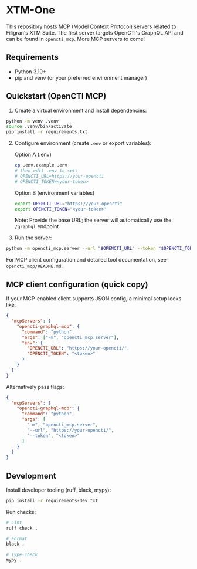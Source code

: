 # XTM-One

This repository hosts MCP (Model Context Protocol) servers related to Filigran's XTM Suite. The first server targets OpenCTI's GraphQL API and can be found in `opencti_mcp`. More MCP servers to come!

## Requirements

- Python 3.10+
- pip and venv (or your preferred environment manager)

## Quickstart (OpenCTI MCP)

1. Create a virtual environment and install dependencies:
```bash
python -m venv .venv
source .venv/bin/activate
pip install -r requirements.txt
```

2. Configure environment (create `.env` or export variables):

   Option A (.env)
   ```bash
   cp .env.example .env
   # then edit .env to set:
   # OPENCTI_URL=https://your-opencti
   # OPENCTI_TOKEN=<your-token>
   ```

   Option B (environment variables)
   ```bash
   export OPENCTI_URL="https://your-opencti"
   export OPENCTI_TOKEN="<your-token>"
   ```

   Note: Provide the base URL; the server will automatically use the `/graphql` endpoint.

3. Run the server:
```bash
python -m opencti_mcp.server --url "$OPENCTI_URL" --token "$OPENCTI_TOKEN"
```

For MCP client configuration and detailed tool documentation, see `opencti_mcp/README.md`.

## MCP client configuration (quick copy)

If your MCP-enabled client supports JSON config, a minimal setup looks like:

```json
{
  "mcpServers": {
    "opencti-graphql-mcp": {
      "command": "python",
      "args": ["-m", "opencti_mcp.server"],
      "env": {
        "OPENCTI_URL": "https://your-opencti/",
        "OPENCTI_TOKEN": "<token>"
      }
    }
  }
}
```

Alternatively pass flags:

```json
{
  "mcpServers": {
    "opencti-graphql-mcp": {
      "command": "python",
      "args": [
        "-m", "opencti_mcp.server",
        "--url", "https://your-opencti/",
        "--token", "<token>"
      ]
    }
  }
}
```

## Development

Install developer tooling (ruff, black, mypy):

```bash
pip install -r requirements-dev.txt
```

Run checks:

```bash
# Lint
ruff check .

# Format
black .

# Type-check
mypy .
```
